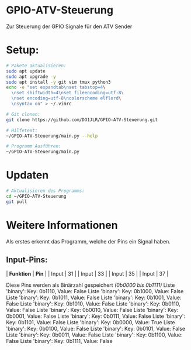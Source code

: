 # GPIO-ATV-Steuerung
Zur Steuerung der GPIO Signale für den ATV Sender

# Setup:

```bash
# Pakete aktualisieren:
sudo apt update
sudo apt upgrade -y
sudo apt install -y git vim tmux python3 
echo -e "set expandtab\nset tabstop=4\
  \nset shiftwidth=4\nset fileencoding=utf-8\ 
  \nset encoding=utf-8\ncolorscheme elflord\
  \nsyntax on" > ~/.vimrc

# Git clonen:
git clone https://github.com/DO1JLR/GPIO-ATV-Steuerung.git

# Hilfetext:
~/GPIO-ATV-Steuerung/main.py --help

# Programm Ausführen:
~/GPIO-ATV-Steuerung/main.py 
```

# Updaten

```bash
# Aktualisieren des Programms:
cd ~/GPIO-ATV-Steuerung
git pull
```

# Weitere Informationen
Als erstes erkennt das Programm, welche der Pins ein Signal haben.
## Input-Pins:
| **Funktion** | **Pin** |
| Input  | 31  |
| Input  | 33  |
| Input  | 35  |
| Input  | 37  |

Diese Pins werden als Binärzahl gespeichert *(0b0000 bis 0b1111)*
     Liste 'binary': Key: 0b1110, Value: False
     Liste 'binary': Key: 0b1000, Value: False
     Liste 'binary': Key: 0b1011, Value: False
     Liste 'binary': Key: 0b1001, Value: False
     Liste 'binary': Key: 0b1010, Value: False
     Liste 'binary': Key: 0b0110, Value: False
     Liste 'binary': Key: 0b0010, Value: False
     Liste 'binary': Key: 0b0001, Value: False
     Liste 'binary': Key: 0b0111, Value: False
     Liste 'binary': Key: 0b1101, Value: False
     Liste 'binary': Key: 0b0000, Value: True
     Liste 'binary': Key: 0b0100, Value: False
     Liste 'binary': Key: 0b0101, Value: False
     Liste 'binary': Key: 0b0011, Value: False
     Liste 'binary': Key: 0b1100, Value: False
     Liste 'binary': Key: 0b1111, Value: False
